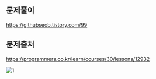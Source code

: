 ## 문제풀이
https://githubseob.tistory.com/99
## 문제출처
https://programmers.co.kr/learn/courses/30/lessons/12932

![1](https://user-images.githubusercontent.com/83795383/133082493-5fd07df4-7cc3-4f1a-ab0d-70cb43e86d2b.jpg)
